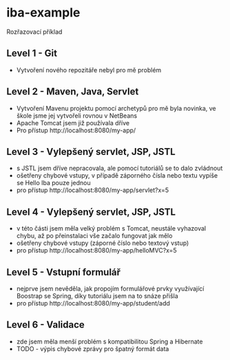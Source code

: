 # iba-example
Rozřazovací příklad

## Level 1 - Git
* Vytvoření nového repozitáře nebyl pro mě problém

## Level 2 - Maven, Java, Servlet
* Vytvoření Mavenu projektu pomocí archetypů pro mě byla novinka, ve škole jsme jej vytvořeli rovnou v NetBeans
* Apache Tomcat jsem již používala dříve
* Pro přístup http://localhost:8080/my-app/

## Level 3 - Vylepšený servlet, JSP, JSTL
* s JSTL jsem dříve nepracovala, ale pomocí tutoriálů se to dalo zvládnout
* ošetřeny chybové vstupy, v případě záporného čísla nebo textu vypíše se Hello Iba pouze jednou
* pro přístup http://localhost:8080/my-app/servlet?x=5

## Level 4 - Vylepšený servlet, JSP, JSTL
* v této části jsem měla velký problém s Tomcat, neustále vyhazoval chybu, až po přeinstalaci vše začalo fungovat jak mělo
* ošetřeny chybové vstupy (záporné číslo nebo textový vstup)
* pro přístup http://localhost:8080/my-app/helloMVC?x=5

## Level 5 - Vstupní formulář
* nejprve jsem nevěděla, jak propojím formulářové prvky využívající Boostrap se Spring, díky tutoriálu jsem na to snáze přišla
* pro přístup http://localhost:8080/my-app/student/add

## Level 6 - Validace
* zde jsem měla menší problém s kompatibilitou Spring a Hibernate
* TODO - výpis chybové zprávy pro špatný formát data

